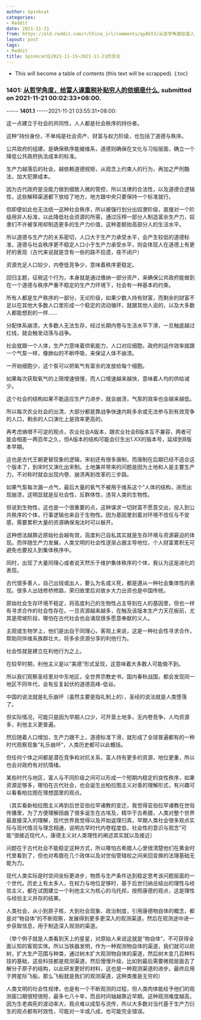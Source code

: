 ```yaml
---
author: Spinkcat
categories:
- Reddit
date: 2021-11-21
from: https://old.reddit.com/r/China_irl/comments/qy8k53/从哲学角度给富人课重税补贴穷人的依据是什么/
layout: post
tags:
- Reddit
title: Spinkcat在2021-11-15~2021-11-21的言论
---
```


* This will become a table of contents (this text will be scrapped).
{:toc}

### 1401: [从哲学角度，给富人课重税补贴穷人的依据是什么](https://old.reddit.com/r/China_irl/comments/qy8k53/从哲学角度给富人课重税补贴穷人的依据是什么/), submitted on 2021-11-21 00:02:33+08:00.

----- __1401.1__ -----2021-11-21 03:55:31+08:00:

这一点建立于社会的共同性，人人都是社会秩序的持份者。

这种“持份身份，不单纯是社会资产、财富与权力阶级，也包括了道德与秩序。

公共政府的组建，是确保秩序能被维系，道德则确保在文化与习俗层面，确立一个降低公共政府执法成本的标准。

生产力越落后的社会，越依赖道德规矩，从观念上约束人的行为，再加之严刑酷法，加大犯罪成本。

因为古代政府是没能力做到细致入微的管控，所以法律的合法性，以及道德合逻辑性，这些解释渠道都下放给了地方，地方跟中央只要保持一个标准就行。

但即便如此也无法统一这种社会秩序，所以被强行划分出奴隶阶级，直接对一个阶级用非人标准，以此降低社会资源的所需，通过压榨一部分人制造富余生产力，奴隶们不许被享用却制造更多的生产力价值，这种差额抬高部分人的生活水平。

所以道德与生产力的关系密切，人口大于生产力承受水平，会产生较低的道德标准，道德与社会秩序更不稳定人口小于生产力承受水平，则会体现人在道德上有更好的表现（古代来说就是含有一些的路不拾遗，夜不闭户）

资源充足人口较少，内卷低竞争少，意味着秩序更稳定。

回归主题，征税这个行为，本身就是通过缴纳一部分资产，来确保公共政府能做到在一个道德与秩序严重不稳定的生产力环境下，社会有一种基本的约束。

所有人都是生产秩序的一部分，无论阶级，如果少数人持有财富，而剩余的财富不足以在其他大多数人口里形成一个稳定的流动循环，就跟其他人说的，以及大多数人都能想到的一样......

分配体系崩溃，大多数人无法生存，经过长期内卷与生活水平下滑，一旦触底越过红线，就会触发动荡与战争。

社会就跟一个人体，生产力意味着供氧能力，人口对应细胞，政府的运作效率就跟一个气泵一样，像肺似的不断呼吸，来保证人体不崩溃。

一开始细胞少，这个泵可以把氧气有富余的发放给每个细胞。

如果每次获取氧气的上限增速很慢，而人口增速越来越快，意味着人均的供给减少。

这个社会的结构如果不能适应生产力进步，就会崩溃，气泵的效率也会越来越低。

所以每次农业社会的出清，大部分都是靠战争快速内耗多余或无法参与到有效竞争的人口，剩余的人口演化上是效率更高的。

再考虑熵增不可逆的观点，农业社会A版本，跟农业社会B版本互不兼容，两者可能会相差一两百年之久，但A版本的结构可能会衍生出1.XX的版本号，延续到B版本早期。

这也是古代王朝更替现象的逻辑，宋初还有很多唐制，而唐制在后期已经不适合这个版本了，到宋时又演化出宋制。土地兼并带来的问题是因为土地和人是主要生产力，不对称时就会出现内卷、崩溃再到改革的三步路。

如果气泵每次漏一点气，最后大量的氧气不被用于维系这个”人体的结构，进而出现崩溃，这明显就是反社会性，反群体性，违背人类的生物性。

但说到生物性，这也是一个很重要的点，这种谋求一切财富不愿意交出，投入到公共秩序的个体，行事逻辑也来自于生物性。因为基因里刻着对环境不信任与不安感，需要累积大量的资源确保淘汰时可以躲开。

这种想法越靠近原始社会越有效，高度利己自私其实就是生存环境与资源窘迫的体现。而伴随生产力发展，人类文明的社会性逐渐占据主导地位，个人财富累积无可避免也要投入到集体秩序中。

同时，出现了大量同理心或者说天然乐于维护集体秩序的个体，我认为这是进化的表现。

古代很多善人，自己出钱或出人，要么为名或义死，都是遵从一种社会集体性的表现。很多人出钱修桥修路，荣归故里后对故乡大力出资也是中国传统。

原始社会生存环境不稳定，将高度利己的生物性占主导刻在人的基因里，但也一样有寻求合作的社会性存在。一旦资源越来越多，在触及该版本生产力天花板前，尤其是爬坡阶段，哪怕在古代社会也会涌现很多愿意奉献的义人。

主观或生物学上，他们是出自于同理心，客观上来说，这是一种社会性寻求合作，帮助同伴维系族群壮大，将多余资源分享的利他行为。

社会性就是建立在利他行为之上。

在较早时期，利他主义是以”美德“形式呈现，这意味着大多数人可能做不到。

所以我们观察圣经里对中东地区，全世界宗教史书，国内春秋战国，都会发现同一地区不同年代，会有反复起伏的道德高峰-低谷。

中国的说法就是礼乐崩坏（虽然主要是指礼制上的），圣经的说法就是人类堕落了。

但实际情况，可能只是因为早期人口少，可开垦土地多，无内卷竞争，人均资源多，利他主义更普遍。

然后随着人口增加，生产力跟不上，道德标准下滑，就形成了全球普遍都有的一种时代观察现象”礼乐崩坏“，人类历史都可以此概括。

但任何个体之间都是潜在竞争和对抗关系，富人持有更多的资源，地位更重，所以也会对政府有对抗情绪。

某些时代与地区，富人与不同阶级之间可以形成一个短期内稳定的良性秩序，如果资源足够多，哪怕在古代社会，也会诞生出柏拉图主义对善的理解形式，有兴趣可以看看柏拉图在理想国里的观点。

（其实看新柏拉图主义再到后世亚伯拉罕诸教的变迁，我觉得亚伯拉罕诸教在世俗传播里，为了方便理解扭曲了很多诞生在古埃及，精华于古希腊，人类对整个世界最直接深入的理解，现代世界我觉得以及开始返璞归真，早期人类社会很多观点实际与现代情况与理念相通，说明古早时代内卷程度低，社会性的意识与观念”可能“很接近现代人，康德主义对人类理性的阐述其实就以及接近）

问题在于古代社会不能稳定这种方式，所以哪怕古希腊人心里很清楚他们在黄金时代里看到了，但也对希腊在几个政体以及对世俗管辖权之间来回变换的法理基础无能为力。

现代人类实际是时空间坐标更进步，物质与生产条件达到稳定思考该问题层面的一个世代。历史上有太多人，在权力与地位足够时，基于后世归纳总结出的理性与经验主义，都在试图建立一个利他主义为核心的乌托邦，按照康德的观点，这是理性与经验主义并存的结果。

人类社会，从小到原子核，大到社会现象、政治制度，引用康德物自体的概念，都是对“物自体”的不断观察，发展得到更多更深入的观测渠道，然后在观测途中进一步获取信息，用于制造深入观测的渠道。

（举个例子就是人类看到天上的星星，对原始人来说这就是“物自体”，不可获得全面认知的客观实体。所以当铁器发明，作为一种观测物自体的渠道，我们就可以砍树，扩大生产范围与种类，通过树木扩大观测物自体的渠道，然后树木变几百种科技的基础，这些科技都是观测渠道，然后慢慢升级，比如到最后需要微观层面去了解分子原子的结构，以此研发更好的材料，这也是一种观测渠道的进步。最终应用于跨星际飞船，那么飞船就是我们的观测渠道，这种类推是无穷的）

人类文明的社会性规律，也是有一个不断观测的过程，但人类肉体能给予他们的观测窗口期很短很短，最多七八十年，而且时间轴越靠近早期，这种观测难度越高，因为生老病死的波动率大，观点难以成型与流传，所以大多数对当代基于生产力衍生的观点都有时效性，可能对一半或八成，也可能完全错误。

